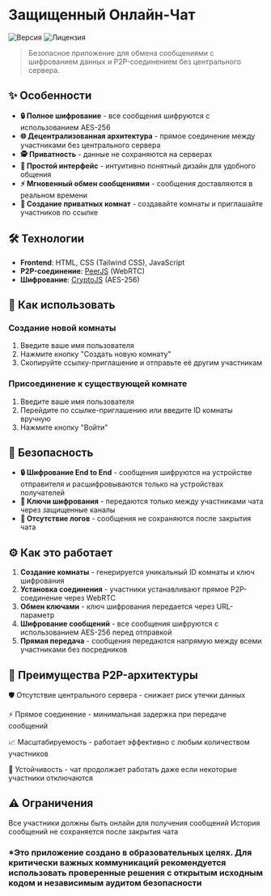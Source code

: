 # Защищенный Онлайн-Чат

![Версия](https://img.shields.io/badge/Версия-1.0-brightgreen)
![Лицензия](https://img.shields.io/badge/Лицензия-MIT-blue)

> Безопасное приложение для обмена сообщениями с шифрованием данных и P2P-соединением без центрального сервера.

## ✨ Особенности

- **🔒 Полное шифрование** - все сообщения шифруются с использованием AES-256
- **🌐 Децентрализованная архитектура** - прямое соединение между участниками без центрального сервера
- **🕵️ Приватность** - данные не сохраняются на серверах
- **🎨 Простой интерфейс** - интуитивно понятный дизайн для удобного общения
- **⚡ Мгновенный обмен сообщениями** - сообщения доставляются в реальном времени
- **🔑 Создание приватных комнат** - создавайте комнаты и приглашайте участников по ссылке

## 🛠️ Технологии

- **Frontend**: HTML, CSS (Tailwind CSS), JavaScript
- **P2P-соединение**: [PeerJS](https://peerjs.com/) (WebRTC)
- **Шифрование**: [CryptoJS](https://github.com/brix/crypto-js) (AES-256)

## 📝 Как использовать

### Создание новой комнаты

1. Введите ваше имя пользователя
2. Нажмите кнопку "Создать новую комнату"
3. Скопируйте ссылку-приглашение и отправьте её другим участникам

### Присоединение к существующей комнате

1. Введите ваше имя пользователя
2. Перейдите по ссылке-приглашению или введите ID комнаты вручную
3. Нажмите кнопку "Войти"

## 🔐 Безопасность

- **🔒 Шифрование End to End** - сообщения шифруются на устройстве отправителя и расшифровываются только на устройствах получателей
- **🔑 Ключи шифрования** - передаются только между участниками чата через защищенные каналы
- **🚫 Отсутствие логов** - сообщения не сохраняются после закрытия чата

## ⚙️ Как это работает

1. **Создание комнаты** - генерируется уникальный ID комнаты и ключ шифрования
2. **Установка соединения** - участники устанавливают прямое P2P-соединение через WebRTC
3. **Обмен ключами** - ключ шифрования передается через URL-параметр
4. **Шифрование сообщений** - все сообщения шифруются с использованием AES-256 перед отправкой
5. **Прямая передача** - сообщения передаются напрямую между всеми участниками без посредников


## 🌟 Преимущества P2P-архитектуры
🛡️ Отсутствие центрального сервера - снижает риск утечки данных

⚡ Прямое соединение - минимальная задержка при передаче сообщений

📈 Масштабируемость - работает эффективно с любым количеством участников

💪 Устойчивость - чат продолжает работать даже если некоторые участники отключаются

## ⚠️ Ограничения
Все участники должны быть онлайн для получения сообщений
История сообщений не сохраняется после закрытия чата

### *Это приложение создано в образовательных целях. Для критически важных коммуникаций рекомендуется использовать проверенные решения с открытым исходным кодом и независимым аудитом безопасности
